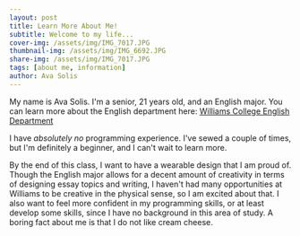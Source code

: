 ```yaml
---
layout: post
title: Learn More About Me!
subtitle: Welcome to my life...
cover-img: /assets/img/IMG_7017.JPG
thumbnail-img: /assets/img/IMG_6692.JPG
share-img: /assets/img/IMG_7017.JPG
tags: [about me, information]
author: Ava Solis
---
```


My name is Ava Solis. I'm a senior, 21 years old, and an English major. You can learn more about the English department here: [Williams College English Department](https://english.williams.edu)

I have _absolutely no_ programming experience. I've sewed a couple of times, but I'm definitely a beginner, and I can't wait to learn more. 

By the end of this class, I want to have a wearable design that I am proud of. Though the English major allows for a decent amount of creativity in terms of designing essay topics and writing, I haven't had many opportunities at Williams to be creative in the physical sense, so I am excited about that. I also want to feel more confident in my programming skills, or at least develop some skills, since I have no background in this area of study. A boring fact about me is that I do not like cream cheese. 
